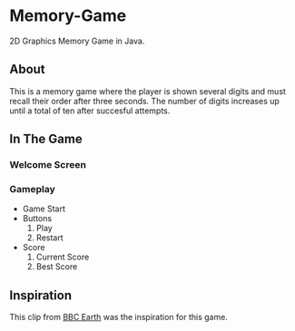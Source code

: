 # Memory-Game
2D Graphics Memory Game in Java.

## About
This is a memory game where the player is shown several digits and must recall their order after three seconds.
The number of digits increases up until a total of ten after succesful attempts.


## In The Game
### Welcome Screen
### Gameplay
* Game Start
* Buttons
  1. Play
  2. Restart
* Score
  1. Current Score
  2. Best Score

## Inspiration
This clip from [BBC Earth](https://www.youtube.com/watch?v=zsXP8qeFF6A&t=3s&ab_channel=BBCEarth) was the inspiration for this game.

